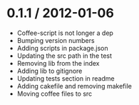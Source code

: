
0.1.1 / 2012-01-06 
==================

  * Coffee-script is not longer a dep
  * Bumping version numbers
  * Adding scripts in package.json
  * Updating the src path in the test
  * Removing lib from the index
  * Adding lib to gitignore
  * Updating tests section in readme
  * Adding cakefile and removing makefile
  * Moving coffee files to src
